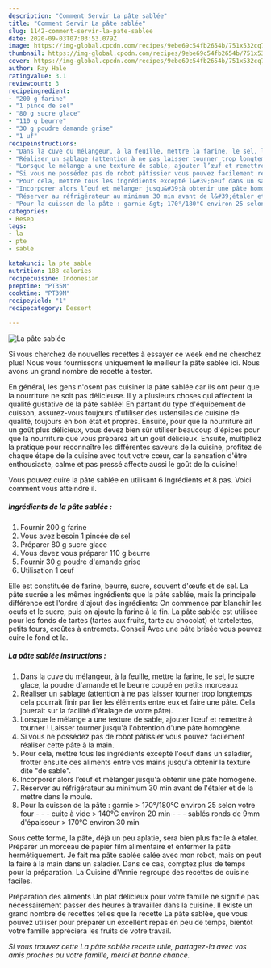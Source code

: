 ```yaml
---
description: "Comment Servir La pâte sablée"
title: "Comment Servir La pâte sablée"
slug: 1142-comment-servir-la-pate-sablee
date: 2020-09-03T07:03:53.079Z
image: https://img-global.cpcdn.com/recipes/9ebe69c54fb2654b/751x532cq70/la-pate-sablee-photo-principale-de-la-recette.jpg
thumbnail: https://img-global.cpcdn.com/recipes/9ebe69c54fb2654b/751x532cq70/la-pate-sablee-photo-principale-de-la-recette.jpg
cover: https://img-global.cpcdn.com/recipes/9ebe69c54fb2654b/751x532cq70/la-pate-sablee-photo-principale-de-la-recette.jpg
author: Ray Hale
ratingvalue: 3.1
reviewcount: 3
recipeingredient:
- "200 g farine"
- "1 pince de sel"
- "80 g sucre glace"
- "110 g beurre"
- "30 g poudre damande grise"
- "1 uf"
recipeinstructions:
- "Dans la cuve du mélangeur, à la feuille, mettre la farine, le sel, le sucre glace, la poudre d&#39;amande et le beurre coupé en petits morceaux"
- "Réaliser un sablage (attention à ne pas laisser tourner trop longtemps cela pourrait finir par lier les éléments entre eux et faire une pâte. Cela jouerait sur la facilité d&#39;étalage de votre pâte)."
- "Lorsque le mélange a une texture de sable, ajouter l’œuf et remettre à tourner ! Laisser tourner jusqu&#39;à l&#39;obtention d&#39;une pâte homogène."
- "Si vous ne possédez pas de robot pâtissier vous pouvez facilement réaliser cette pâte à la main."
- "Pour cela, mettre tous les ingrédients excepté l&#39;oeuf dans un saladier, frotter ensuite ces aliments entre vos mains jusqu&#39;à obtenir la texture dite &#34;de sable&#34;."
- "Incorporer alors l’œuf et mélanger jusqu&#39;à obtenir une pâte homogène."
- "Réserver au réfrigérateur au minimum 30 min avant de l&#39;étaler et de la mettre dans le moule."
- "Pour la cuisson de la pâte : garnie &gt; 170°/180°C environ 25 selon votre four  - cuite à vide &gt; 140°C environ 20 min  - sablés ronds de 9mm d&#39;épaisseur &gt; 170°C environ 30 min"
categories:
- Resep
tags:
- la
- pte
- sable

katakunci: la pte sable 
nutrition: 188 calories
recipecuisine: Indonesian
preptime: "PT35M"
cooktime: "PT39M"
recipeyield: "1"
recipecategory: Dessert

---
```



![La pâte sablée](https://img-global.cpcdn.com/recipes/9ebe69c54fb2654b/751x532cq70/la-pate-sablee-photo-principale-de-la-recette.jpg)

Si vous cherchez de nouvelles recettes à essayer ce week end ne cherchez plus! Nous vous fournissons uniquement le meilleur la pâte sablée ici. Nous avons un grand nombre de recette à tester.

En général, les gens n'osent pas cuisiner la pâte sablée car ils ont peur que la nourriture ne soit pas délicieuse. Il y a plusieurs choses qui affectent la qualité gustative de la pâte sablée! En partant du type d'équipement de cuisson, assurez-vous toujours d'utiliser des ustensiles de cuisine de qualité, toujours en bon état et propres. Ensuite, pour que la nourriture ait un goût plus délicieux, vous devez bien sûr utiliser beaucoup d'épices pour que la nourriture que vous préparez ait un goût délicieux. Ensuite, multipliez la pratique pour reconnaître les différentes saveurs de la cuisine, profitez de chaque étape de la cuisine avec tout votre cœur, car la sensation d'être enthousiaste, calme et pas pressé affecte aussi le goût de la cuisine!

<!--inarticleads1-->

Vous pouvez cuire la pâte sablée en utilisant 6 Ingrédients et 8 pas. Voici comment vous atteindre il.

##### Ingrédients de la pâte sablée :

1. Fournir 200 g farine
1. Vous avez besoin 1 pincée de sel
1. Préparer 80 g sucre glace
1. Vous devez vous préparer 110 g beurre
1. Fournir 30 g poudre d&#39;amande grise
1. Utilisation 1 œuf


Elle est constituée de farine, beurre, sucre, souvent d&#39;œufs et de sel. La pâte sucrée a les mêmes ingrédients que la pâte sablée, mais la principale différence est l&#39;ordre d&#39;ajout des ingrédients: On commence par blanchir les oeufs et le sucre, puis on ajoute la farine à la fin. La pâte sablée est utilisée pour les fonds de tartes (tartes aux fruits, tarte au chocolat) et tartelettes, petits fours, croûtes à entremets. Conseil Avec une pâte brisée vous pouvez cuire le fond et la. 

<!--inarticleads2-->

##### La pâte sablée instructions :

1. Dans la cuve du mélangeur, à la feuille, mettre la farine, le sel, le sucre glace, la poudre d&#39;amande et le beurre coupé en petits morceaux
1. Réaliser un sablage (attention à ne pas laisser tourner trop longtemps cela pourrait finir par lier les éléments entre eux et faire une pâte. Cela jouerait sur la facilité d&#39;étalage de votre pâte).
1. Lorsque le mélange a une texture de sable, ajouter l’œuf et remettre à tourner ! Laisser tourner jusqu&#39;à l&#39;obtention d&#39;une pâte homogène.
1. Si vous ne possédez pas de robot pâtissier vous pouvez facilement réaliser cette pâte à la main.
1. Pour cela, mettre tous les ingrédients excepté l&#39;oeuf dans un saladier, frotter ensuite ces aliments entre vos mains jusqu&#39;à obtenir la texture dite &#34;de sable&#34;.
1. Incorporer alors l’œuf et mélanger jusqu&#39;à obtenir une pâte homogène.
1. Réserver au réfrigérateur au minimum 30 min avant de l&#39;étaler et de la mettre dans le moule.
1. Pour la cuisson de la pâte : garnie &gt; 170°/180°C environ 25 selon votre four -  - - cuite à vide &gt; 140°C environ 20 min -  - - sablés ronds de 9mm d&#39;épaisseur &gt; 170°C environ 30 min


Sous cette forme, la pâte, déjà un peu aplatie, sera bien plus facile à étaler. Préparer un morceau de papier film alimentaire et enfermer la pâte hermétiquement. Je fait ma pâte sablée salée avec mon robot, mais on peut la faire à la main dans un saladier. Dans ce cas, comptez plus de temps pour la préparation. La Cuisine d&#39;Annie regroupe des recettes de cuisine faciles. 

<!--inarticleads1-->

<p>
Préparation des aliments Un plat délicieux pour votre famille ne signifie pas nécessairement passer des heures à travailler dans la cuisine. Il existe un grand nombre de recettes telles que la recette La pâte sablée, que vous pouvez utiliser pour préparer un excellent repas en peu de temps, bientôt votre famille appréciera les fruits de votre travail.
</p>

<p>
<i>Si vous trouvez cette La pâte sablée recette utile, partagez-la avec vos amis proches ou votre famille, merci et bonne chance.</i>
</p>
